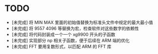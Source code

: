 # TODO

* [未完成] 将 MIN MAX 里面的初始值替换为标准头文件中规定的最大最小值
* [未完成] 将 9557 4096 等替换为宏，检查软件对这些数字的依赖性
* [未完成] 将代码封装成一个一个 xg9900 开头的子函数
* [未完成] 实现部分 np 相关子函数，便于后续在 ARM 端的优化
* [未完成] FFT 要用复数形式，以匹配 ARM 的 FFT 库

